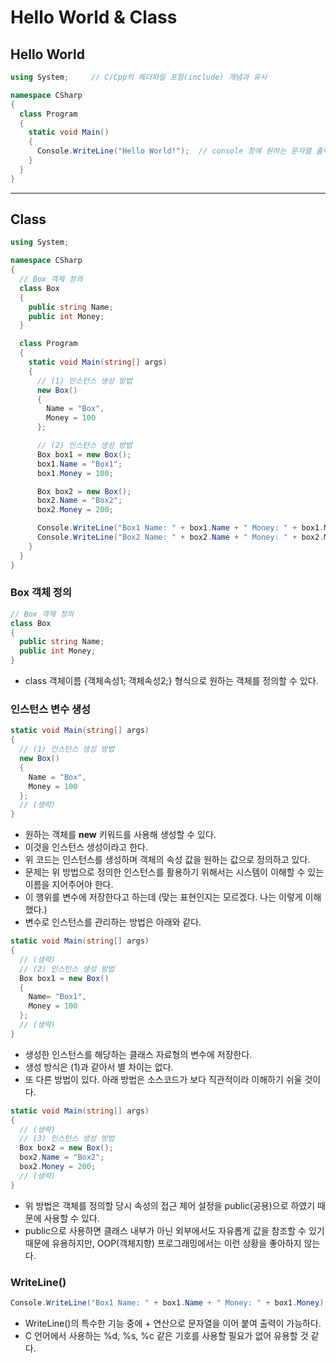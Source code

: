 # Hello World & Class

## Hello World

~~~csharp
using System;     // C/Cpp의 해더파일 포함(include) 개념과 유사

namespace CSharp
{
  class Program
  {
    static void Main()
    {
      Console.WriteLine("Hello World!");  // console 창에 원하는 문자열 출력 후 줄바꿈
    }
  }
}
~~~

---

## Class

~~~csharp
using System;

namespace CSharp
{
  // Box 객체 정의
  class Box
  {
    public string Name;
    public int Money;
  }

  class Program
  {
    static void Main(string[] args)
    {
      // (1) 인스턴스 생성 방법
      new Box()
      {
        Name = "Box",
        Money = 100
      };

      // (2) 인스턴스 생성 방법
      Box box1 = new Box();
      box1.Name = "Box1";
      box1.Money = 100;

      Box box2 = new Box();
      box2.Name = "Box2";
      box2.Money = 200;

      Console.WriteLine("Box1 Name: " + box1.Name + " Money: " + box1.Money);
      Console.WriteLine("Box2 Name: " + box2.Name + " Money: " + box2.Money);
    }
  }
}
~~~

### Box 객체 정의

~~~csharp
// Box 객체 정의
class Box
{
  public string Name;
  public int Money;
}
~~~

- class 객체이름 {객체속성1; 객체속성2;} 형식으로 원하는 객체를 정의할 수 있다.

### 인스턴스 변수 생성

~~~csharp
static void Main(string[] args)
{
  // (1) 인스턴스 생성 방법
  new Box()
  {
    Name = "Box",
    Money = 100
  };
  // (생략)
}
~~~

- 원하는 객체를 **new** 키워드를 사용해 생성할 수 있다.
- 이것을 인스턴스 생성이라고 한다.
- 위 코드는 인스턴스를 생성하며 객체의 속성 값을 원하는 값으로 정의하고 있다.
- 문제는 위 방법으로 정의한 인스턴스를 활용하기 위해서는 시스템이 이해할 수 있는 이름을 지어주어야 한다.
- 이 행위를 변수에 저장한다고 하는데 (맞는 표현인지는 모르겠다. 나는 이렇게 이해했다.)
- 변수로 인스턴스를 관리하는 방법은 아래와 같다.

~~~csharp
static void Main(string[] args)
{
  // (생략)
  // (2) 인스턴스 생성 방법
  Box box1 = new Box()
  {
    Name= "Box1",
    Money = 100
  };
  // (생략)
}
~~~

- 생성한 인스턴스를 해당하는 클래스 자료형의 변수에 저장한다.
- 생성 방식은 (1)과 같아서 별 차이는 없다.
- 또 다른 방법이 있다. 아래 방법은 소스코드가 보다 직관적이라 이해하기 쉬울 것이다.

~~~csharp
static void Main(string[] args)
{
  // (생략)
  // (3) 인스턴스 생성 방법
  Box box2 = new Box();
  box2.Name = "Box2";
  box2.Money = 200;
  // (생략)
}
~~~

- 위 방법은 객체를 정의할 당시 속성의 접근 제어 설정을 public(공용)으로 하였기 때문에 사용할 수 있다.
- public으로 사용하면 클래스 내부가 아닌 외부에서도 자유롭게 값을 참조할 수 있기 때문에 유용하지만, OOP(객체지향) 프로그래밍에서는 이런 상황을 좋아하지 않는다.

### WriteLine()

~~~csharp
Console.WriteLine("Box1 Name: " + box1.Name + " Money: " + box1.Money);
~~~

- WriteLine()의 특수한 기능 중에 + 연산으로 문자열을 이어 붙여 출력이 가능하다.
- C 언어에서 사용하는 %d, %s, %c 같은 기호를 사용할 필요가 없어 유용할 것 같다.
